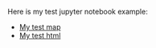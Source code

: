 Here is my test jupyter notebook example:
- [My test map](https://zhihu3456.github.io/Dispaly_py/test_map.html)
- [My test html](https://zhihu3456.github.io/Dispaly_py/test_map.html)
